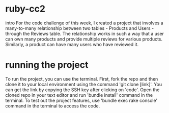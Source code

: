 # ruby-cc2
intro
For the code challenge of this week, I created a project that involves a many-to-many relationship between two tables - Products and Users - through the Reviews table. The relationship works in such a way that a user can own many products and provide multiple reviews for various products. Similarly, a product can have many users who have reviewed it.

# running the project
To run the project, you can use the terminal. First, fork the repo and then clone it to your local environment using the command 'git clone [link]'. You can get the link by copying the SSH key after clicking on 'code'. Open the cloned repo in your text editor and run 'bundle install' command in the terminal. To test out the project features, use 'bundle exec rake console' command in the terminal to access the code.
